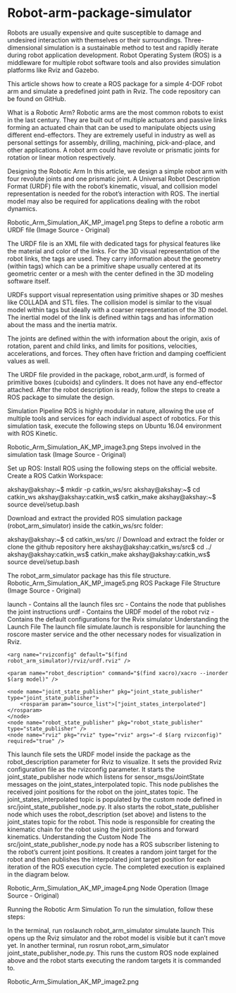 # Robot-arm-package-simulator
Robots are usually expensive and quite susceptible to damage and undesired interaction with themselves or their surroundings. Three-dimensional simulation is a sustainable method to test and rapidly iterate during robot application development. Robot Operating System (ROS) is a middleware for multiple robot software tools and also provides simulation platforms like Rviz and Gazebo.

This article shows how to create a ROS package for a simple 4-DOF robot arm and simulate a predefined joint path in Rviz. The code repository can be found on GitHub.

What is a Robotic Arm?
Robotic arms are the most common robots to exist in the last century. They are built out of multiple actuators and passive links forming an actuated chain that can be used to manipulate objects using different end-effectors. They are extremely useful in industry as well as personal settings for assembly, drilling, machining, pick-and-place, and other applications. A robot arm could have revolute or prismatic joints for rotation or linear motion respectively.

Designing the Robotic Arm
In this article, we design a simple robot arm with four revolute joints and one prismatic joint. A Universal Robot Description Format (URDF) file with the robot’s kinematic, visual, and collision model representation is needed for the robot’s interaction with ROS. The inertial model may also be required for applications dealing with the robot dynamics. 

Robotic_Arm_Simulation_AK_MP_image1.png
Steps to define a robotic arm URDF file (Image Source - Original)

The URDF file is an XML file with dedicated tags for physical features like the material and color of the links. For the 3D visual representation of the robot links, the <visual></visual> tags are used. They carry information about the geometry (within <geometry></geometry> tags) which can be a primitive shape usually centered at its geometric center or a mesh with the center defined in the 3D modeling software itself.

URDFs support visual representation using primitive shapes or 3D meshes like COLLADA and STL files. The collision model is similar to the visual model within <collision></collision> tags but ideally with a coarser representation of the 3D model. The inertial model of the link is defined within <inertial> </inertial> tags and has information about the mass and the inertia matrix.

The joints are defined within the <joint></joint> with information about the origin, axis of rotation, parent and child links, and limits for positions, velocities, accelerations, and forces. They often have friction and damping coefficient values as well.

The URDF file provided in the package, robot_arm.urdf, is formed of primitive boxes (cuboids) and cylinders. It does not have any end-effector attached. After the robot description is ready, follow the steps to create a ROS package to simulate the design.

Simulation Pipeline
ROS is highly modular in nature, allowing the use of multiple tools and services for each individual aspect of robotics. For this simulation task, execute the following steps on Ubuntu 16.04 environment with ROS Kinetic.  

Robotic_Arm_Simulation_AK_MP_image3.png
Steps involved in the simulation task (Image Source - Original)

Set up ROS: Install ROS using the following steps on the official website.
Create a ROS Catkin Workspace: 
        
akshay@akshay:~$ mkdir -p catkin_ws/src
akshay@akshay:~$ cd catkin_ws
akshay@akshay:catkin_ws$ catkin_make
akshay@akshay:~$ source devel/setup.bash

    
Download and extract the provided ROS simulation package (robot_arm_simulator) inside the catkin_ws/src folder:
        
akshay@akshay:~$ cd catkin_ws/src
// Download and extract the folder or clone the github repository here
akshay@akshay:catkin_ws/src$ cd ../
akshay@akshay:catkin_ws$ catkin_make
akshay@akshay:catkin_ws$ source devel/setup.bash

    
The robot_arm_simulator package has this file structure.
Robotic_Arm_Simulation_AK_MP_image5.png
ROS Package File Structure (Image Source - Original)

launch - Contains all the launch files
src - Contains the node that publishes the joint instructions
urdf - Contains the URDF model of the robot
rviz - Contains the default configurations for the Rvix simulator
Understanding the Launch File
The launch file simulate.launch is responsible for launching the roscore master service and the other necessary nodes for visualization in Rviz.

        
<launch>
	<arg name="model" default="$(find robot_arm_simulator)/urdf/robot_arm.urdf"/>

	<arg name="rvizconfig" default="$(find robot_arm_simulator)/rviz/urdf.rviz" />

	<param name="robot_description" command="$(find xacro)/xacro --inorder $(arg model)" />

	<node name="joint_state_publisher" pkg="joint_state_publisher" type="joint_state_publisher">
		<rosparam param="source_list">["joint_states_interpolated"]</rosparam>
	</node>
	<node name="robot_state_publisher" pkg="robot_state_publisher" type="state_publisher" />
	<node name="rviz" pkg="rviz" type="rviz" args="-d $(arg rvizconfig)" required="true" />
</launch>

    
This launch file sets the URDF model inside the package as the robot_description parameter for Rviz to visualize.
It sets the provided Rviz configuration file as the rvizconfig parameter.
It starts the joint_state_publisher node which listens for sensor_msgs/JointState messages on the joint_states_interpolated topic. This node publishes the received joint positions for the robot on the joint_states topic. The joint_states_interpolated topic is populated by the custom node defined in src/joint_state_publisher_node.py.
It also starts the robot_state_publisher node which uses the robot_description (set above) and listens to the joint_states topic for the robot. This node is responsible for creating the kinematic chain for the robot using the joint positions and forward kinematics.
Understanding the Custom Node
The src/joint_state_publisher_node.py node has a ROS subscriber listening to the robot’s current joint positions. It creates a random joint target for the robot and then publishes the interpolated joint target position for each iteration of the ROS execution cycle. The completed execution is explained in the diagram below.

Robotic_Arm_Simulation_AK_MP_image4.png
Node Operation (Image Source - Original)

Running the Robotic Arm Simulation
To run the simulation, follow these steps:

In the terminal, run roslaunch robot_arm_simulator simulate.launch This opens up the Rviz simulator and the robot model is visible but it can’t move yet.
In another terminal, run rosrun robot_arm_simulator joint_state_publisher_node.py.
This runs the custom ROS node explained above and the robot starts executing the random targets it is commanded to.

Robotic_Arm_Simulation_AK_MP_image2.png
